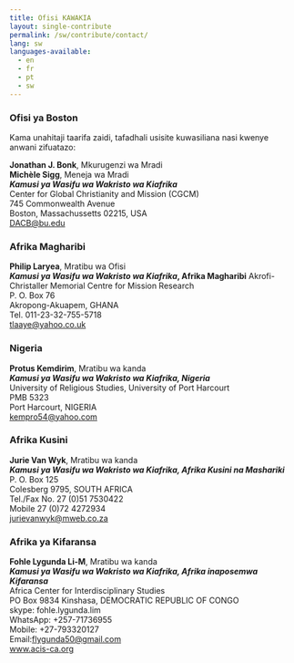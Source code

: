 ```yaml
---
title: Ofisi KAWAKIA
layout: single-contribute
permalink: /sw/contribute/contact/
lang: sw
languages-available:                         
  - en
  - fr
  - pt
  - sw
---
```

### Ofisi ya Boston  

Kama unahitaji taarifa zaidi, tafadhali usisite kuwasiliana nasi kwenye anwani zifuatazo:  

**Jonathan J. Bonk**, Mkurugenzi wa Mradi  
**Michèle Sigg**, Meneja wa Mradi  
**_Kamusi ya Wasifu wa Wakristo wa Kiafrika_**  
Center for Global Christianity and Mission (CGCM)  
745 Commonwealth Avenue  
Boston, Massachussetts 02215, USA  
[DACB@bu.edu](mailto:dacb@bu.edu)

### Afrika Magharibi

**Philip Laryea**, Mratibu wa Ofisi  
**_Kamusi ya Wasifu wa Wakristo wa Kiafrika_, Afrika Magharibi**
Akrofi-Christaller Memorial Centre for Mission Research    
P. O. Box 76  
Akropong-Akuapem, GHANA  
Tel. 011-23-32-755-5718  
[tlaaye@yahoo.co.uk](mailto:tlaaye@yahoo.co.uk)  

### Nigeria  

**Protus Kemdirim**, Mratibu wa kanda  
**_Kamusi ya Wasifu wa Wakristo wa Kiafrika, Nigeria_**  
University of Religious Studies, University of Port Harcourt  
PMB 5323  
Port Harcourt, NIGERIA  
[kempro54@yahoo.com](mailto:kempro54@yahoo.com)  

### Afrika Kusini

**Jurie Van Wyk**, Mratibu wa kanda  
**_Kamusi ya Wasifu wa Wakristo wa Kiafrika, Afrika Kusini na Mashariki_**  
P. O. Box 125  
Colesberg 9795, SOUTH AFRICA  
Tel./Fax No. 27 (0)51 7530422  
Mobile 27 (0)72 4272934  
[jurievanwyk@mweb.co.za](mailto:jurievanwyk@mweb.co.za)  

### Afrika ya Kifaransa

**Fohle Lygunda Li-M**, Mratibu wa kanda  
**_Kamusi ya Wasifu wa Wakristo wa Kiafrika, Afrika inaposemwa Kifaransa_**  
Africa Center for Interdisciplinary Studies  
PO Box 9834 Kinshasa, DEMOCRATIC REPUBLIC OF CONGO  
skype: fohle.lygunda.lim  
WhatsApp: +257-71736955  
Mobile: +27-793320127  
Email:[flygunda50@gmail.com](mailto:flygunda50@gmail.com "mailto:flygunda50@gmail.com")   
<a href="http://www.acis-ca.org" target="_blank">www.acis-ca.org</a>  
